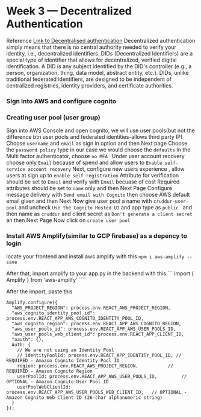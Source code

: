 # Week 3 — Decentralized Authentication
Reference
[Link to Decentralised authentication](https://www.loginradius.com/blog/identity/what-is-decentralized-authentication/)
Decentralized authentication simply means that there is no central authority needed to verify your identity, i.e., decentralized identifiers. DIDs (Decentralized Identifiers) are a special type of identifier that allows for decentralized, verified digital identification. A DID is any subject identified by the DID's controller (e.g., a person, organization, thing, data model, abstract entity, etc.).
DIDs, unlike traditional federated identifiers, are designed to be independent of centralized registries, identity providers, and certificate authorities.
### Sign into AWS and configure cognito

### Creating user pool (user group)
Sign into AWS Console and open cognito, we will use user pools(but not the difference btn user pools and federated identities-allows third party IP)
Choose ``` username ``` and ``` email ``` as sign in option and then Next page
Choose the ``` password policy ``` type in our case we would choose the ``` defaults ```
In the Multi factor authenticator, choose ```no MFA ```
Under user account recovery choose only ``` Email ``` because of spend and allow users to ``` Enable self-service account recovery ```
Next, configure new users experience , allow users at sign up to ``` enable self registration ```
Attribute for verification should be set to ``` Email ```  and verify with ``` Email ``` becuase of cost
Required attributes should be set to ``` name ``` only and then Next Page
Configure message delivery with ``` Send email with Cognito ``` then choose AWS default email given and then Next
Now give user pool a name  with ``` cruddur-user-pool ``` and uncheck ``` Use the Cognito Hosted UI ``` and app type as ```public ``` and then name as ``` cruddur ``` and client secret as ``` Don't generate a client secret ``` an then Next Page 
Now click on ``` create user pool ```

### Install AWS Amplify(similar to GCP firebase) as a depency to login
locate your frontend and install aws amplify with this ``` npm i aws-amplify --save ```

After that, import amplify to your app.py in the backend with this ``` import { Amplify } from 'aws-amplify' ````

After the import, paste this

```
Amplify.configure({
  "AWS_PROJECT_REGION": process.env.REACT_AWS_PROJECT_REGION,
  "aws_cognito_identity_pool_id": process.env.REACT_APP_AWS_COGNITO_IDENTITY_POOL_ID,
  "aws_cognito_region": process.env.REACT_APP_AWS_COGNITO_REGION,
  "aws_user_pools_id": process.env.REACT_APP_AWS_USER_POOLS_ID,
  "aws_user_pools_web_client_id": process.env.REACT_APP_CLIENT_ID,
  "oauth": {},
  Auth: {
    // We are not using an Identity Pool
    // identityPoolId: process.env.REACT_APP_IDENTITY_POOL_ID, // REQUIRED - Amazon Cognito Identity Pool ID
    region: process.env.REACT_AWS_PROJECT_REGION,           // REQUIRED - Amazon Cognito Region
    userPoolId: process.env.REACT_APP_AWS_USER_POOLS_ID,         // OPTIONAL - Amazon Cognito User Pool ID
    userPoolWebClientId: process.env.REACT_APP_AWS_USER_POOLS_WEB_CLIENT_ID,   // OPTIONAL - Amazon Cognito Web Client ID (26-char alphanumeric string)
  }
});

```
